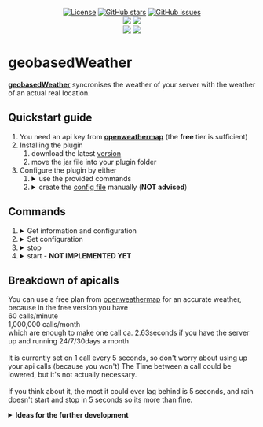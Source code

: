 <p align="center">
  <a href="https://github.com/chibbi/geobasedWeather/blob/main/LICENSE.txt"><img src="https://img.shields.io/github/license/chibbi/geobasedWeather?style=for-the-badge" alt="License"></a>
  <a href="https://github.com/chibbi/geobasedWeather/stargazers"><img src="https://img.shields.io/github/stars/chibbi/geobasedWeather?style=for-the-badge" alt="GitHub stars"></a>
  <a href="https://github.com/chibbi/geobasedWeather/issues"><img src="https://img.shields.io/github/issues/chibbi/geobasedWeather?style=for-the-badge" alt="GitHub issues"></a>
  <br>
  <a href="https://github.com/chibbi/geobasedWeather/actions"><img src="https://img.shields.io/github/workflow/status/chibbi/geobasedWeather/build?style=for-the-badge"></a>
  <a href="https://github.com/chibbi/geobasedWeather/"><img src="https://img.shields.io/github/commit-activity/m/chibbi/geobasedWeather?style=for-the-badge"></a>
  <br>
  <a href="https://github.com/chibbi/geobasedWeather/releases/latest"><img src="https://img.shields.io/github/downloads/chibbi/geobasedWeather/total?style=for-the-badge"></a>
  <a href="https://github.com/chibbi/geobasedWeather/releases/latest"><img src="https://img.shields.io/github/downloads/chibbi/geobasedWeather/latest/total?style=for-the-badge"></a>
</p>
<h1>geobasedWeather</h1>
<p>
  <strong><a href="https://www.spigotmc.org/resources/realtime-geobased-weather.88405/">geobasedWeather</a></strong>
  syncronises the weather of your server with the weather of an actual real location.
</p>
<h2>Quickstart guide</h2>
<p>
<ol>
  <li>
    You need an api key from 
  <strong><a href="https://openweathermap.org/price">openweathermap</a></strong> (the <strong>free</strong> tier is sufficient)
  </li>
  <li>
    Installing the plugin
    <ol>
      <li>download the latest <a href="https://github.com/chibbi/geobasedWeather/releases/latest">version</a></li>
      <li>move the jar file into your plugin folder</li>
    </ol> 
  </li>
  <li>
    Configure the plugin by either
    <ol>
      <li>
        <details>
          <summary>use the provided commands</summary>
          <br>
          <ol>
            <li>restart your server</li>
            <li>run <code>/weather set apikey YOUR-API-KEY</code></li>
            <li>use the <a href="#Commands">set command</a> to change other variables as desired</li>
          </ol> 
          <br>
        </details>
      </li>
      <li>
        <details>
          <summary>create the <a href="https://raw.githubusercontent.com/chibbi/geobasedWeather/main/config-template.yml">config file</a> manually (<strong>NOT advised</strong>)</summary>
          <br>
          <ol>
            <li>create a file: <code>plugins/geobasedWeather/config.yml</code></li>
            <li>replace <code>YOUR-API-KEY</code> with your actual apikey</li>
            <li>change the other two variables as desired and needed.</li>
            <li>restart your server</li>
            <li>If you encounter errors, just use <a href="#Commands">set command</a></li>
          </ol>
          <br>
        </details>
      </li>
    </ol> 
  </li>
</ol> 
</p>
<h2>Commands</h2>
<p>
          <ol>
          <li>
            <details>
              <summary>Get information and configuration</summary>
              <br>
              <ol>
                <li><code>/weather get city</code></li>
                <li><code>/weather get world</code></li>
                <li><code>/weather get weather</code></li>
                <li><code>/weather get apikey</code></li>
              </ol> 
            </details>
          </li>
          <li>
            <details>
              <summary>Set configuration</summary>
              <br>
              <ol>
                <li>
                  <code>/weather set city YOUR-DESIRED-CITY</code>
                  <details>
                    <summary>examples for YOUR-DESIRED-CITY</summary>
                    <br>
                    <ol>
                      <li><code>London</code></li>
                      <li><code>Berlin</code></li>
                      <li><code>London,uk</code></li>
                      <li><code>Berlin,de</code></li>
                    </ol> 
                  </details>
                </li>
                <li><code>/weather set world WORLD-NAME</code></li>
                <li><code>/weather set apikey YOUR-API-KEY</code></li>
              </ol> 
            </details>
          <li>
            <details>
              <summary>stop</summary>
              <br>
              Stops the plugin. The weather will return back to normal.
              <br><strong>Starting the plugin will require a server restart or reload.</strong>
            </details>
          </li>
          <li>
            <details>
              <summary>start  - <strong>NOT IMPLEMENTED YET</strong></summary>
              <br>
              Starts the plugin again. The weather will be syncronized with the weather of the set city again.
              <br><strong>This is not implemented yet.</strong>
            </details>
          </li>
        </ol> 
</p>
<h2>Breakdown of apicalls</h2>
<p>
  You can use a free plan from <a href="https://openweathermap.org/price">openweathermap</a> for an accurate weather, because in the free version you have
  <br>60 calls/minute
  <br>1,000,000 calls/month
  <br>which are enough to make one call ca. 2.63seconds if you have the server up and running 24/7/30days a month
  <br>
  <br>It is currently set on 1 call every 5 seconds, so don't worry about using up your api calls (because you won't)  
  The Time between a call could be lowered, but it's not actually necessary.  
  <br>
  <br>If you think about it, the most it could ever lag behind is 5 seconds, and rain doesn't start and stop in 5 seconds so its more than fine.
</p>
<details>
<summary><strong>Ideas for the further development</strong></summary>
<p>
  Add more Input possibilities. openweathermap also supports longitude and aptitude, which might be needed in some cases.
  <br>Make the time between api calls configurable, so you can f**k up.
</p>
</details>

